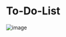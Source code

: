 # To-Do-List
![image](https://github.com/user-attachments/assets/fef497bf-5c4e-4c87-9259-b6a5e8af235a)
